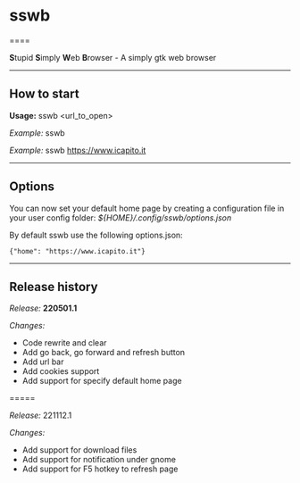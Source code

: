 # sswb #
====

**S**tupid **S**imply **W**eb **B**rowser - A simply gtk web browser


-----
## How to start ##

**Usage:** sswb <url_to_open>

*Example:* sswb 
  
*Example:* sswb https://www.icapito.it

-----
## Options ##

You can now set your default home page by creating a configuration file in your user config folder: *${HOME}/.config/sswb/options.json*

By default sswb use the following options.json:

``{"home": "https://www.icapito.it"}``

-----
## Release history ##

*Release:* **220501.1**

*Changes:*

  - Code rewrite and clear
  - Add go back, go forward and refresh button
  - Add url bar
  - Add cookies support
  - Add support for specify default home page
  

=====

*Release:* 221112.1

*Changes:*

  - Add support for download files
  - Add support for notification under gnome
  - Add support for F5 hotkey to refresh page
  
